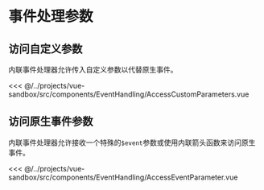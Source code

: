 # 事件处理参数

## 访问自定义参数

内联事件处理器允许传入自定义参数以代替原生事件。

<<< @/../projects/vue-sandbox/src/components/EventHandling/AccessCustomParameters.vue

## 访问原生事件参数

内联事件处理器允许接收一个特殊的`$event`参数或使用内联箭头函数来访问原生事件。

<<< @/../projects/vue-sandbox/src/components/EventHandling/AccessEventParameter.vue
